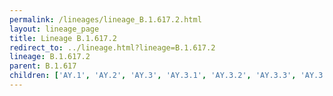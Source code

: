 ```yaml
---
permalink: /lineages/lineage_B.1.617.2.html
layout: lineage_page
title: Lineage B.1.617.2
redirect_to: ../lineage.html?lineage=B.1.617.2
lineage: B.1.617.2
parent: B.1.617
children: ['AY.1', 'AY.2', 'AY.3', 'AY.3.1', 'AY.3.2', 'AY.3.3', 'AY.3.4', 'AY.4', 'AY.4.1', 'AY.4.2', 'AY.4.2.1', 'AY.4.2.2', 'AY.4.2.3', 'AY.4.2.4', 'AY.4.3', 'AY.4.4', 'AY.4.5', 'AY.4.6', 'AY.4.7', 'AY.4.8', 'AY.4.9', 'AY.4.10', 'AY.4.11', 'AY.4.12', 'AY.4.13', 'AY.4.14', 'AY.4.15', 'AY.4.16', 'AY.4.17', 'AY.5', 'AY.5.1', 'AY.5.2', 'AY.5.3', 'AY.5.4', 'AY.5.5', 'AY.6', 'AY.7', 'AY.7.1', 'AY.7.2', 'AY.8', 'AY.9', 'AY.9.1', 'AY.9.2', 'AY.9.2.1', 'AY.9.2.2', 'AY.10', 'AY.11', 'AY.12', 'AY.13', 'AY.14', 'AY.15', 'AY.16', 'AY.16.1', 'AY.17', 'AY.18', 'AY.19', 'AY.20', 'AY.20.1', 'AY.21', 'AY.22', 'AY.23', 'AY.23.1', 'AY.23.2', 'AY.24', 'AY.24.1', 'AY.25', 'AY.25.1', 'AY.25.1.1', 'AY.25.2', 'AY.25.3', 'AY.26', 'AY.26.1', 'AY.27', 'AY.28', 'AY.29', 'AY.29.1', 'AY.30', 'AY.31', 'AY.32', 'AY.33', 'AY.33.1', 'AY.34', 'AY.34.1', 'AY.34.1.1', 'AY.34.2', 'AY.35', 'AY.36', 'AY.37', 'AY.38', 'AY.39', 'AY.39.1', 'AY.39.1.1', 'AY.39.1.2', 'AY.39.1.3', 'AY.39.2', 'AY.40', 'AY.41', 'AY.42', 'AY.42.1', 'AY.43', 'AY.43.1', 'AY.43.2', 'AY.43.3', 'AY.43.4', 'AY.43.5', 'AY.43.6', 'AY.43.7', 'AY.44', 'AY.45', 'AY.46', 'AY.46.1', 'AY.46.2', 'AY.46.3', 'AY.46.4', 'AY.46.5', 'AY.46.6', 'AY.46.6.1', 'AY.47', 'AY.48', 'AY.49', 'AY.50', 'AY.51', 'AY.52', 'AY.53', 'AY.54', 'AY.55', 'AY.56', 'AY.57', 'AY.58', 'AY.59', 'AY.60', 'AY.61', 'AY.62', 'AY.63', 'AY.64', 'AY.65', 'AY.66', 'AY.67', 'AY.68', 'AY.69', 'AY.70', 'AY.71', 'AY.72', 'AY.73', 'AY.74', 'AY.75', 'AY.75.1', 'AY.75.2', 'AY.75.3', 'AY.76', 'AY.77', 'AY.78', 'AY.79', 'AY.80', 'AY.81', 'AY.82', 'AY.83', 'AY.84', 'AY.85', 'AY.86', 'AY.87', 'AY.88', 'AY.89', 'AY.90', 'AY.91', 'AY.91.1', 'AY.92', 'AY.93', 'AY.94', 'AY.95', 'AY.96', 'AY.97', 'AY.98', 'AY.98.1', 'AY.99', 'AY.99.1', 'AY.99.2', 'AY.100', 'AY.101', 'AY.102', 'AY.102.1', 'AY.102.2', 'AY.103', 'AY.103.1', 'AY.103.2', 'AY.104', 'AY.105', 'AY.106', 'AY.107', 'AY.108', 'AY.109', 'AY.110', 'AY.111', 'AY.112', 'AY.112.1', 'AY.113', 'AY.114', 'AY.115', 'AY.116', 'AY.116.1', 'AY.117', 'AY.118', 'AY.119', 'AY.119.1', 'AY.119.2', 'AY.120', 'AY.120.1', 'AY.120.2', 'AY.120.2.1', 'AY.121', 'AY.121.1', 'AY.122', 'AY.122.1', 'AY.122.2', 'AY.122.3', 'AY.122.4', 'AY.123', 'AY.123.1', 'AY.124', 'AY.124.1', 'AY.124.1.1', 'AY.125', 'AY.125.1', 'AY.126', 'AY.127', 'AY.127.1', 'AY.128', 'AY.129', 'AY.130', 'AY.131', 'AY.132', 'AY.133', 'B.1.617.2']
---
```

